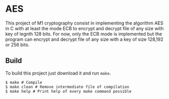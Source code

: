 # AES

This project of M1 cryptography consist in implementing the algorithm AES in C with at least the mode ECB to encrypt and decrypt file of any size with key of legnth 128 bits.
For now, only the ECB mode is implemented but the program can encrypt and decrypt file of any size with a key of size 128,192 or 256 bits.

## Build 

To build this project just download it and run `make`.

```shell
$ make # Compile
$ make clean # Remove intermediate file of compilation
$ make help # Print help of every make command possible
```
